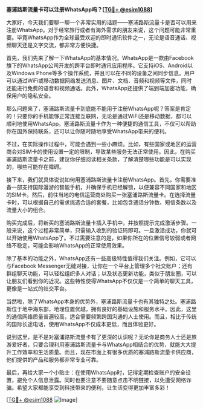 **塞浦路斯流量卡可以注册WhatsApp吗？[[TG💪+ @esim1088](https://t.me/s/esim1088)]**

大家好，今天我们要聊一聊一个非常实用的话题——塞浦路斯流量卡是否可以用来注册WhatsApp。对于经常旅行或者有海外需求的朋友来说，这个问题可能非常重要。毕竟WhatsApp作为全球最受欢迎的即时通讯软件之一，无论是语音通话、视频聊天还是文字交流，都非常方便快捷。

首先，我们先来了解一下WhatsApp的基本情况。WhatsApp是一款由Facebook旗下的WhatsApp公司开发的跨平台即时通讯应用程序。它支持iOS、Android以及Windows Phone等多个操作系统，并且可以在不同的设备之间同步信息。用户可以通过WiFi或移动数据网络发送消息、图片、文档、音频和视频等文件，同时还能进行免费的语音和视频通话。此外，WhatsApp还提供了端到端加密功能，确保用户的隐私安全。

那么问题来了，塞浦路斯流量卡到底能不能用于注册WhatsApp呢？答案是肯定的！只要你的手机能够正常连接互联网，无论是通过WiFi还是移动数据，都可以顺利地使用WhatsApp。塞浦路斯流量卡作为一种便捷的通信工具，不仅可以帮助你在国外保持联系，还可以让你随时随地享受WhatsApp带来的便利。

不过，在实际操作过程中，可能会遇到一些小麻烦。比如，有些国家或地区的运营商会对SIM卡的使用设置一定的限制，导致某些服务无法正常使用。因此，在购买塞浦路斯流量卡之前，建议你仔细阅读相关条款，了解清楚哪些功能是可以实现的，哪些可能存在障碍。

接下来，我们就具体说说如何用塞浦路斯流量卡注册WhatsApp。首先，你需要准备一部支持国际漫游的智能手机，并确保手机已经解锁，以便兼容不同国家和地区的SIM卡。然后，前往当地的电信运营商处购买一张塞浦路斯流量卡。在选择流量卡时，可以根据自己的需求挑选合适的套餐，比如包含通话分钟数、短信条数以及流量大小的组合。

购买完成后，将新买的塞浦路斯流量卡插入手机中，并按照提示完成激活步骤。一般来说，这个过程非常简单，只需输入收到的验证码即可。一旦激活成功，你就可以开始使用WhatsApp了。不过需要注意的是，如果你所在的位置信号较弱或者网络不稳定，可能会影响WhatsApp的正常使用效果。

除了基本的功能之外，WhatsApp还有一些高级特性值得我们关注。例如，它可以与Facebook Messenger无缝对接，让你在一个平台上管理多个社交账户；还有群组聊天功能，可以轻松组织多人对话；以及状态更新功能，类似于朋友圈，可以让朋友们看到你的近况。这些特性使得WhatsApp不仅仅是一个简单的聊天工具，更像是一站式的社交平台。

当然啦，除了WhatsApp本身的优势外，塞浦路斯流量卡也有其独特之处。塞浦路斯位于地中海东部，地理位置优越，拥有良好的基础设施和服务水平。因此，这里的通信网络质量普遍较高，适合需要频繁跨国沟通的人士使用。而且，相比于传统的国际长途电话，使用WhatsApp不仅成本更低，而且体验更好。

说到这里，是不是对塞浦路斯流量卡有了更深的认识呢？无论你是商务人士还是旅游爱好者，只要合理利用塞浦路斯流量卡与WhatsApp相结合的优势，就能大大提升工作效率和生活质量。而且，现在市面上有很多优质的塞浦路斯流量卡供应商，他们提供的产品和服务都非常专业可靠。

最后，再给大家一个小贴士：在使用WhatsApp时，记得定期检查账户的安全设置，避免个人信息泄露。同时也要注意不要随意点击不明链接，以免遭受网络诈骗。希望大家都能享受到科技带来的便利，让生活变得更加丰富多彩！

[[TG💪+ @esim1088](https://t.me/s/esim1088) ![Image](https://i.postimg.cc/4NQfJmqS/Snipaste-2025-05-13-00-14-12.png)]